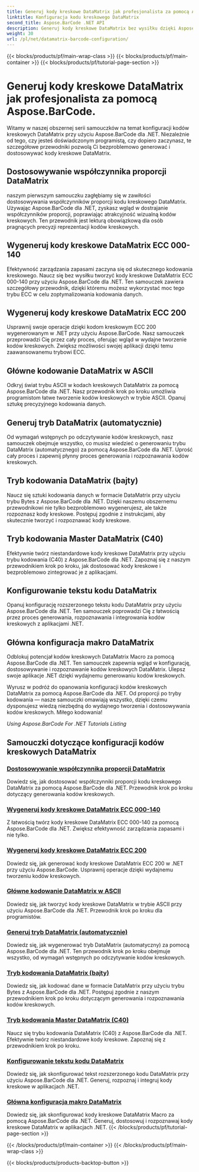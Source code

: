 ```yaml
---
title: Generuj kody kreskowe DataMatrix jak profesjonalista za pomocą Aspose.BarCode.
linktitle: Konfiguracja kodu kreskowego DataMatrix
second_title: Aspose.BarCode .NET API
description: Generuj kody kreskowe DataMatrix bez wysiłku dzięki Aspose.BarCode dla .NET. Dostosuj współczynniki proporcji, tryby ECC, kodowanie i nie tylko. Zwiększ wydajność tworzenia kodów kreskowych.
weight: 30
url: /pl/net/datamatrix-barcode-configuration/
---
```


{{< blocks/products/pf/main-wrap-class >}}
{{< blocks/products/pf/main-container >}}
{{< blocks/products/pf/tutorial-page-section >}}

# Generuj kody kreskowe DataMatrix jak profesjonalista za pomocą Aspose.BarCode.



Witamy w naszej obszernej serii samouczków na temat konfiguracji kodów kreskowych DataMatrix przy użyciu Aspose.BarCode dla .NET. Niezależnie od tego, czy jesteś doświadczonym programistą, czy dopiero zaczynasz, te szczegółowe przewodniki pozwolą Ci bezproblemowo generować i dostosowywać kody kreskowe DataMatrix.

## Dostosowywanie współczynnika proporcji DataMatrix

naszym pierwszym samouczku zagłębiamy się w zawiłości dostosowywania współczynników proporcji kodu kreskowego DataMatrix. Używając Aspose.BarCode dla .NET, zyskasz wgląd w dostrajanie współczynników proporcji, poprawiając atrakcyjność wizualną kodów kreskowych. Ten przewodnik jest lekturą obowiązkową dla osób pragnących precyzji reprezentacji kodów kreskowych.

## Wygeneruj kody kreskowe DataMatrix ECC 000-140

Efektywność zarządzania zapasami zaczyna się od skutecznego kodowania kreskowego. Naucz się bez wysiłku tworzyć kody kreskowe DataMatrix ECC 000-140 przy użyciu Aspose.BarCode dla .NET. Ten samouczek zawiera szczegółowy przewodnik, dzięki któremu możesz wykorzystać moc tego trybu ECC w celu zoptymalizowania kodowania danych.

## Wygeneruj kody kreskowe DataMatrix ECC 200

Usprawnij swoje operacje dzięki kodom kreskowym ECC 200 wygenerowanym w .NET przy użyciu Aspose.BarCode. Nasz samouczek przeprowadzi Cię przez cały proces, oferując wgląd w wydajne tworzenie kodów kreskowych. Zwiększ możliwości swojej aplikacji dzięki temu zaawansowanemu trybowi ECC.

## Główne kodowanie DataMatrix w ASCII

Odkryj świat trybu ASCII w kodach kreskowych DataMatrix za pomocą Aspose.BarCode dla .NET. Nasz przewodnik krok po kroku umożliwia programistom łatwe tworzenie kodów kreskowych w trybie ASCII. Opanuj sztukę precyzyjnego kodowania danych.

## Generuj tryb DataMatrix (automatycznie)

Od wymagań wstępnych po odczytywanie kodów kreskowych, nasz samouczek obejmuje wszystko, co musisz wiedzieć o generowaniu trybu DataMatrix (automatycznego) za pomocą Aspose.BarCode dla .NET. Uprość cały proces i zapewnij płynny proces generowania i rozpoznawania kodów kreskowych.

## Tryb kodowania DataMatrix (bajty)

Naucz się sztuki kodowania danych w formacie DataMatrix przy użyciu trybu Bytes z Aspose.BarCode dla .NET. Dzięki naszemu obszernemu przewodnikowi nie tylko bezproblemowo wygenerujesz, ale także rozpoznasz kody kreskowe. Postępuj zgodnie z instrukcjami, aby skutecznie tworzyć i rozpoznawać kody kreskowe.

## Tryb kodowania Master DataMatrix (C40)

Efektywnie twórz niestandardowe kody kreskowe DataMatrix przy użyciu trybu kodowania (C40) z Aspose.BarCode dla .NET. Zapoznaj się z naszym przewodnikiem krok po kroku, jak dostosować kody kreskowe i bezproblemowo zintegrować je z aplikacjami.

## Konfigurowanie tekstu kodu DataMatrix

Opanuj konfigurację rozszerzonego tekstu kodu DataMatrix przy użyciu Aspose.BarCode dla .NET. Ten samouczek poprowadzi Cię z łatwością przez proces generowania, rozpoznawania i integrowania kodów kreskowych z aplikacjami .NET.

## Główna konfiguracja makro DataMatrix

Odblokuj potencjał kodów kreskowych DataMatrix Macro za pomocą Aspose.BarCode dla .NET. Ten samouczek zapewnia wgląd w konfigurację, dostosowywanie i rozpoznawanie kodów kreskowych DataMatrix. Ulepsz swoje aplikacje .NET dzięki wydajnemu generowaniu kodów kreskowych.

Wyrusz w podróż do opanowania konfiguracji kodów kreskowych DataMatrix za pomocą Aspose.BarCode dla .NET. Od proporcji po tryby kodowania — nasze samouczki omawiają wszystko, dzięki czemu dysponujesz wiedzą niezbędną do wydajnego tworzenia i dostosowywania kodów kreskowych. Miłego kodowania!

*Using Aspose.BarCode For .NET Tutorials Listing*
## Samouczki dotyczące konfiguracji kodów kreskowych DataMatrix
### [Dostosowywanie współczynnika proporcji DataMatrix](./datamatrix-aspect-ratio-customization/)
Dowiedz się, jak dostosować współczynniki proporcji kodu kreskowego DataMatrix za pomocą Aspose.BarCode dla .NET. Przewodnik krok po kroku dotyczący generowania kodów kreskowych.
### [Wygeneruj kody kreskowe DataMatrix ECC 000-140](./datamatrix-ecc-000-140-configuration/)
Z łatwością twórz kody kreskowe DataMatrix ECC 000-140 za pomocą Aspose.BarCode dla .NET. Zwiększ efektywność zarządzania zapasami i nie tylko.
### [Wygeneruj kody kreskowe DataMatrix ECC 200](./datamatrix-ecc-200-configuration/)
Dowiedz się, jak generować kody kreskowe DataMatrix ECC 200 w .NET przy użyciu Aspose.BarCode. Usprawnij operacje dzięki wydajnemu tworzeniu kodów kreskowych.
### [Główne kodowanie DataMatrix w ASCII](./datamatrix-encoding-mode-ascii/)
Dowiedz się, jak tworzyć kody kreskowe DataMatrix w trybie ASCII przy użyciu Aspose.BarCode dla .NET. Przewodnik krok po kroku dla programistów.
### [Generuj tryb DataMatrix (automatycznie)](./datamatrix-encoding-mode-auto/)
Dowiedz się, jak wygenerować tryb DataMatrix (automatyczny) za pomocą Aspose.BarCode dla .NET. Ten przewodnik krok po kroku obejmuje wszystko, od wymagań wstępnych po odczytywanie kodów kreskowych.
### [Tryb kodowania DataMatrix (bajty)](./datamatrix-encoding-mode-bytes/)
Dowiedz się, jak kodować dane w formacie DataMatrix przy użyciu trybu Bytes z Aspose.BarCode dla .NET. Postępuj zgodnie z naszym przewodnikiem krok po kroku dotyczącym generowania i rozpoznawania kodów kreskowych.
### [Tryb kodowania Master DataMatrix (C40)](./datamatrix-encoding-mode-c40/)
Naucz się trybu kodowania DataMatrix (C40) z Aspose.BarCode dla .NET. Efektywnie twórz niestandardowe kody kreskowe. Zapoznaj się z przewodnikiem krok po kroku.
### [Konfigurowanie tekstu kodu DataMatrix](./datamatrix-extended-code-text-configuration/)
Dowiedz się, jak skonfigurować tekst rozszerzonego kodu DataMatrix przy użyciu Aspose.BarCode dla .NET. Generuj, rozpoznaj i integruj kody kreskowe w aplikacjach .NET.
### [Główna konfiguracja makro DataMatrix](./datamatrix-macro-configuration/)
Dowiedz się, jak skonfigurować kody kreskowe DataMatrix Macro za pomocą Aspose.BarCode dla .NET. Generuj, dostosowuj i rozpoznawaj kody kreskowe DataMatrix w aplikacjach .NET.
{{< /blocks/products/pf/tutorial-page-section >}}

{{< /blocks/products/pf/main-container >}}
{{< /blocks/products/pf/main-wrap-class >}}

{{< blocks/products/products-backtop-button >}}
